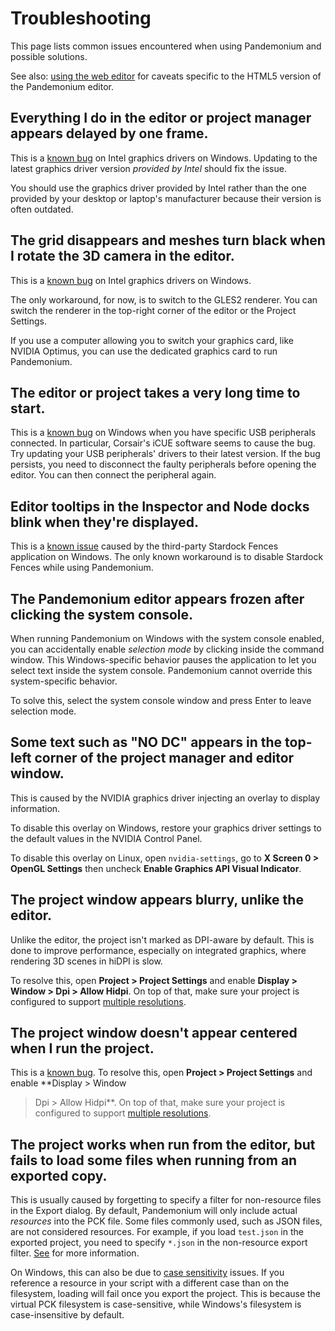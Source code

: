 
# Troubleshooting

This page lists common issues encountered when using Pandemonium and possible solutions.

See also: [using the web editor](../03_usage/18_editor/04_using_the_web_editor.md) for caveats specific to the HTML5 version
of the Pandemonium editor.

## Everything I do in the editor or project manager appears delayed by one frame.

This is a [known bug](https://github.com/godotengine/godot/issues/23069) on
Intel graphics drivers on Windows. Updating to the latest graphics driver
version *provided by Intel* should fix the issue.

You should use the graphics driver provided by Intel rather than the one
provided by your desktop or laptop's manufacturer because their version is often
outdated.

## The grid disappears and meshes turn black when I rotate the 3D camera in the editor.

This is a [known bug](https://github.com/godotengine/godot/issues/30330) on
Intel graphics drivers on Windows.

The only workaround, for now, is to switch to the GLES2 renderer. You can switch
the renderer in the top-right corner of the editor or the Project Settings.

If you use a computer allowing you to switch your graphics card, like NVIDIA
Optimus, you can use the dedicated graphics card to run Pandemonium.

## The editor or project takes a very long time to start.

This is a [known bug](https://github.com/godotengine/godot/issues/20566) on
Windows when you have specific USB peripherals connected. In particular,
Corsair's iCUE software seems to cause the bug. Try updating your USB
peripherals' drivers to their latest version. If the bug persists, you need to
disconnect the faulty peripherals before opening the editor. You can then
connect the peripheral again.

## Editor tooltips in the Inspector and Node docks blink when they're displayed.

This is a [known issue](https://github.com/godotengine/godot/issues/32990)
caused by the third-party Stardock Fences application on Windows.
The only known workaround is to disable Stardock Fences while using Pandemonium.

## The Pandemonium editor appears frozen after clicking the system console.

When running Pandemonium on Windows with the system console enabled, you can
accidentally enable *selection mode* by clicking inside the command window. This
Windows-specific behavior pauses the application to let you select text inside
the system console. Pandemonium cannot override this system-specific behavior.

To solve this, select the system console window and press Enter to leave
selection mode.

## Some text such as "NO DC" appears in the top-left corner of the project manager and editor window.

This is caused by the NVIDIA graphics driver injecting an overlay to display information.

To disable this overlay on Windows, restore your graphics driver settings to the
default values in the NVIDIA Control Panel.

To disable this overlay on Linux, open `nvidia-settings`, go to **X Screen 0 >
OpenGL Settings** then uncheck **Enable Graphics API Visual Indicator**.

## The project window appears blurry, unlike the editor.

Unlike the editor, the project isn't marked as DPI-aware by default. This is
done to improve performance, especially on integrated graphics, where rendering
3D scenes in hiDPI is slow.

To resolve this, open **Project > Project Settings** and enable **Display >
Window > Dpi > Allow Hidpi**. On top of that, make sure your project is
configured to support [multiple resolutions](../03_usage/14_rendering/02_multiple_resolutions.md).

## The project window doesn't appear centered when I run the project.

This is a [known bug](https://github.com/godotengine/godot/issues/13017). To
resolve this, open **Project > Project Settings** and enable **Display > Window
> Dpi > Allow Hidpi**. On top of that, make sure your project is configured to
support [multiple resolutions](../03_usage/14_rendering/02_multiple_resolutions.md).

## The project works when run from the editor, but fails to load some files when running from an exported copy.

This is usually caused by forgetting to specify a filter for non-resource files
in the Export dialog. By default, Pandemonium will only include actual *resources*
into the PCK file. Some files commonly used, such as JSON files, are not
considered resources. For example, if you load `test.json` in the exported
project, you need to specify `*.json` in the non-resource export filter.
[See](../03_usage/20_export/02_exporting_projects.md#resource-options) for more information.

On Windows, this can also be due to
[case sensitivity](../03_usage/22_best_practices/11_project_organization.md#case-sensitivity)
issues. If you reference a resource
in your script with a different case than on the filesystem, loading will fail
once you export the project. This is because the virtual PCK filesystem is
case-sensitive, while Windows's filesystem is case-insensitive by default.
